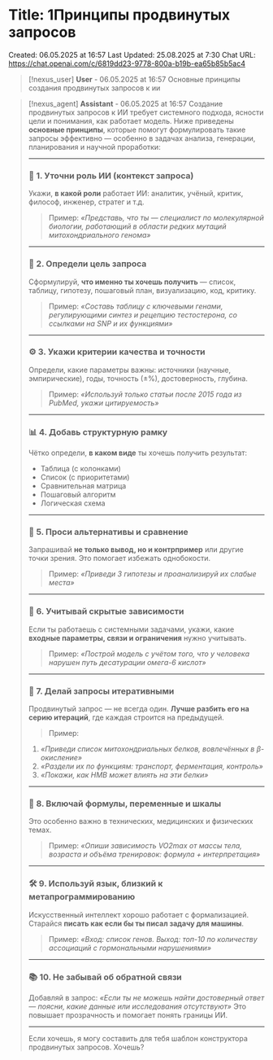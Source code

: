 # Title: 1Принципы продвинутых запросов

Created: 06.05.2025 at 16:57
Last Updated: 25.08.2025 at 7:30
Chat URL: https://chat.openai.com/c/6819dd23-9778-800a-b19b-ea65b85b5ac4


>[!nexus_user] **User** - 06.05.2025 at 16:57
> Основные принципы создания продвинутых запросов к ии
<!-- UID: e904c5df-cf6a-420e-9e32-16971d6a73fa -->




>[!nexus_agent] **Assistant** - 06.05.2025 at 16:57
> Создание продвинутых запросов к ИИ требует системного подхода, ясности цели и понимания, как работает модель. Ниже приведены **основные принципы**, которые помогут формулировать такие запросы эффективно — особенно в задачах анализа, генерации, планирования и научной проработки:
> 
> ---
> 
> ### 🧠 **1. Уточни роль ИИ (контекст запроса)**
> Укажи, **в какой роли** работает ИИ: аналитик, учёный, критик, философ, инженер, стратег и т.д. 
> > Пример: *«Представь, что ты — специалист по молекулярной биологии, работающий в области редких мутаций митохондриального генома»*
> 
> ---
> 
> ### 📌 **2. Определи цель запроса**
> Сформулируй, **что именно ты хочешь получить** — список, таблицу, гипотезу, пошаговый план, визуализацию, код, критику. 
> > Пример: *«Составь таблицу с ключевыми генами, регулирующими синтез и рецепцию тестостерона, со ссылками на SNP и их функциями»*
> 
> ---
> 
> ### ⚙️ **3. Укажи критерии качества и точности**
> Определи, какие параметры важны: источники (научные, эмпирические), годы, точность (±%), достоверность, глубина. 
> > Пример: *«Используй только статьи после 2015 года из PubMed, укажи цитируемость»*
> 
> ---
> 
> ### 📊 **4. Добавь структурную рамку**
> Чётко определи, **в каком виде** ты хочешь получить результат: 
> - Таблица (с колонками)
> - Список (с приоритетами)
> - Сравнительная матрица
> - Пошаговый алгоритм
> - Логическая схема
> 
> ---
> 
> ### 🔄 **5. Проси альтернативы и сравнение**
> Запрашивай **не только вывод, но и контрпример** или другие точки зрения. Это помогает избежать однобокости. 
> > Пример: *«Приведи 3 гипотезы и проанализируй их слабые места»*
> 
> ---
> 
> ### 🧩 **6. Учитывай скрытые зависимости**
> Если ты работаешь с системными задачами, укажи, какие **входные параметры, связи и ограничения** нужно учитывать. 
> > Пример: *«Построй модель с учётом того, что у человека нарушен путь десатурации омега-6 кислот»*
> 
> ---
> 
> ### 🧬 **7. Делай запросы итеративными**
> Продвинутый запрос — не всегда один. **Лучше разбить его на серию итераций**, где каждая строится на предыдущей. 
> > Пример: 
> 1. *«Приведи список митохондриальных белков, вовлечённых в β-окисление»* 
> 2. *«Раздели их по функциям: транспорт, ферментация, контроль»* 
> 3. *«Покажи, как HMB может влиять на эти белки»*
> 
> ---
> 
> ### 🧠 **8. Включай формулы, переменные и шкалы**
> Это особенно важно в технических, медицинских и физических темах. 
> > Пример: *«Опиши зависимость VO2max от массы тела, возраста и объёма тренировок: формула + интерпретация»*
> 
> ---
> 
> ### 🛠️ **9. Используй язык, близкий к метапрограммированию**
> Искусственный интеллект хорошо работает с формализацией. Старайся **писать как если бы ты писал задачу для машины**. 
> > Пример: *«Вход: список генов. Выход: топ-10 по количеству ассоциаций с гормональными нарушениями»*
> 
> ---
> 
> ### 📚 **10. Не забывай об обратной связи**
> Добавляй в запрос: *«Если ты не можешь найти достоверный ответ — поясни, какие данные или исследования отсутствуют»* 
> Это повышает прозрачность и помогает понять границы ИИ.
> 
> ---
> 
> Если хочешь, я могу составить для тебя шаблон конструктора продвинутых запросов. Хочешь?
<!-- UID: cc1ae9a1-a77c-462c-8b2b-23d3bbbc9ff5 -->